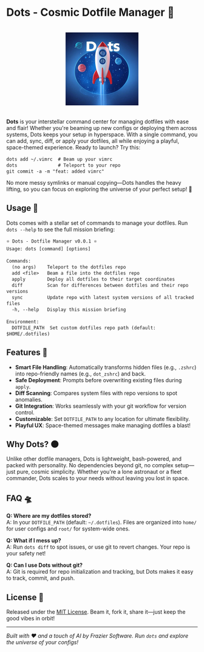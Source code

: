 # Dots - Cosmic Dotfile Manager 🌌

<br>
<div align="center">
  <a href="https://github.com/Frazier-Software/dots">
    <img src="logo.png" alt="Logo" width="192" height="192">
  </a>
</div>
<br>

**Dots** is your interstellar command center for managing dotfiles with ease and flair! Whether you're beaming up new configs or deploying them across systems, Dots keeps your setup in hyperspace. With a single command, you can add, sync, diff, or apply your dotfiles, all while enjoying a playful, space-themed experience. Ready to launch? Try this:

```shell
dots add ~/.vimrc  # Beam up your vimrc
dots               # Teleport to your repo
git commit -a -m "feat: added vimrc"
```

No more messy symlinks or manual copying—Dots handles the heavy lifting, so you can focus on exploring the universe of your perfect setup! 🚀

## Usage 📡

Dots comes with a stellar set of commands to manage your dotfiles. Run `dots --help` to see the full mission briefing:

```
⭐ Dots - Dotfile Manager v0.0.1 ⭐
Usage: dots [command] [options]

Commands:
  (no args)    Teleport to the dotfiles repo
  add <file>   Beam a file into the dotfiles repo
  apply        Deploy all dotfiles to their target coordinates
  diff         Scan for differences between dotfiles and their repo versions
  sync         Update repo with latest system versions of all tracked files
  -h, --help   Display this mission briefing

Environment:
  DOTFILE_PATH  Set custom dotfiles repo path (default: $HOME/.dotfiles)
```

## Features 🚀

- **Smart File Handling**: Automatically transforms hidden files (e.g., `.zshrc`) into repo-friendly names (e.g., `dot_zshrc`) and back.
- **Safe Deployment**: Prompts before overwriting existing files during `apply`.
- **Diff Scanning**: Compares system files with repo versions to spot anomalies.
- **Git Integration**: Works seamlessly with your git workflow for version control.
- **Customizable**: Set `DOTFILE_PATH` to any location for ultimate flexibility.
- **Playful UX**: Space-themed messages make managing dotfiles a blast!

## Why Dots? 🌑

Unlike other dotfile managers, Dots is lightweight, bash-powered, and packed with personality. No dependencies beyond git, no complex setup—just pure, cosmic simplicity. Whether you're a lone astronaut or a fleet commander, Dots scales to your needs without leaving you lost in space.

## FAQ 🛸

**Q: Where are my dotfiles stored?**  
A: In your `DOTFILE_PATH` (default: `~/.dotfiles`). Files are organized into `home/` for user configs and `root/` for system-wide ones.

**Q: What if I mess up?**  
A: Run `dots diff` to spot issues, or use git to revert changes. Your repo is your safety net!

**Q: Can I use Dots without git?**  
A: Git is required for repo initialization and tracking, but Dots makes it easy to track, commit, and push.

## License 📜

Released under the [MIT License](LICENSE.txt). Beam it, fork it, share it—just keep the good vibes in orbit!

---

*Built with ❤️ and a touch of AI by Frazier Software. Run `dots` and explore the universe of your configs!*
